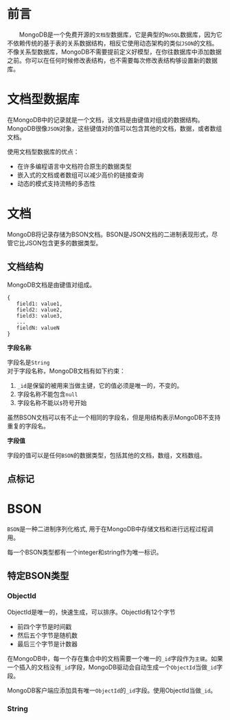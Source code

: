 # 前言
&emsp;&emsp;MongoDB是一个免费开源的`文档型`数据库，它是典型的`NoSQL`数据库，因为它不依赖传统的基于表的关系数据结构，相反它使用动态架构的类似`JSON`的文档。不像关系型数据库，MongoDB不需要提前定义好模型，在你往数据库中添加数据之前。你可以在任何时候修改表结构，也不需要每次修改表结构够设置新的数据库。

# 文档型数据库
在MongoDB中的记录就是一个文档，该文档是由键值对组成的数据结构。MongoDB很像`JSON`对象，这些键值对的值可以包含其他的文档，数据，或者数组文档。

使用文档型数据库的优点：
- 在许多编程语言中文档符合原生的数据类型
- 嵌入式的文档或者数组可以减少高价的链接查询
- 动态的模式支持流畅的多态性

# 文档
MongoDB将记录存储为BSON文档。BSON是JSON文档的二进制表现形式，尽管它比JSON包含更多的数据类型。

## 文档结构
MongoDB文档是由键值对组成。
````
{
   field1: value1,
   field2: value2,
   field3: value3,
   ...
   fieldN: valueN
}
````

**字段名称**

字段名是`String`  
对于字段名称，MongoDB文档有如下约束：
1. `_id`是保留的被用来当做主键，它的值必须是唯一的，不变的。
2. 字段名称不能包含`null`
3. 字段名称不能以`$`符号开始

虽然BSON文档可以有不止一个相同的字段名，但是用结构表示MongoDB不支持重复的字段名。

**字段值**

字段的值可以是任何`BSON`的数据类型，包括其他的文档，数组，文档数组。

## 点标记


# BSON

`BSON`是一种二进制序列化格式, 用于在MongoDB中存储文档和进行远程过程调用。

每一个BSON类型都有一个integer和string作为唯一标识。

## 特定BSON类型

### ObjectId
ObjectId是唯一的，快速生成，可以排序。ObjectId有12个字节

- 前四个字节是时间戳
- 然后五个字节是随机数
- 最后三个字节是计数器

在MongoDB中，每一个存在集合中的文档需要一个唯一的`_id`字段作为`主键`。如果一个插入的文档没有`_id`字段，MongoDB驱动会自动生成一个`ObjectId`当做`_id`字段。

MongoDB客户端应添加具有唯一`ObjectId`的`_id`字段。使用ObjectId当做`_id`。

### String
